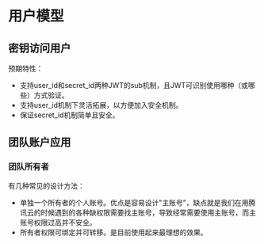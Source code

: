 # 用户模型

## 密钥访问用户

预期特性：
- 支持user_id和secret_id两种JWT的sub机制，且JWT可识别使用哪种（或哪些）方式验证。
- 支持user_id机制下灵活拓展，以方便加入安全机制。
- 保证secret_id机制简单且安全。

## 团队账户应用

### 团队所有者

有几种常见的设计方法：
- 单独一个所有者的个人账号。优点是容易设计"主账号"，缺点就是我们在用腾讯云的时候遇到的各种缺权限需要找主账号，导致经常需要使用主账号，而主账号权限过高并不安全。
- 所有者权限可绑定并可转移。是目前使用起来最理想的效果。